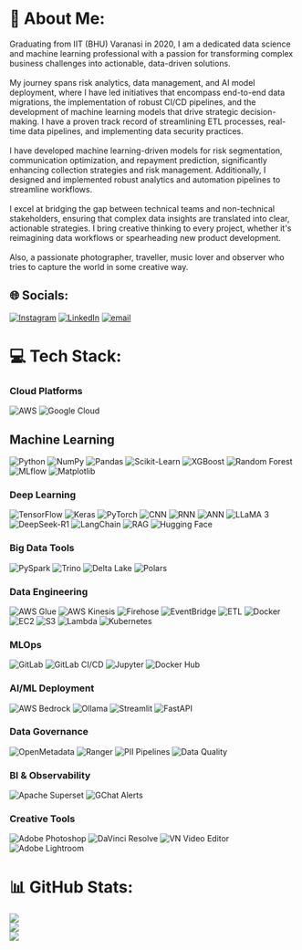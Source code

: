 # 💫 About Me:
Graduating from IIT (BHU) Varanasi in 2020, I am a dedicated data science and machine learning professional with a passion for transforming complex business challenges into actionable, data-driven solutions.<br><br>My journey spans risk analytics, data management, and AI model deployment, where I have led initiatives that encompass end-to-end data migrations, the implementation of robust CI/CD pipelines, and the development of machine learning models that drive strategic decision-making. I have a proven track record of streamlining ETL processes, real-time data pipelines, and implementing data security practices.<br><br>I have developed machine learning-driven models for risk segmentation, communication optimization, and repayment prediction, significantly enhancing collection strategies and risk management. Additionally, I designed and implemented robust analytics and automation pipelines to streamline workflows.<br><br>I excel at bridging the gap between technical teams and non-technical stakeholders, ensuring that complex data insights are translated into clear, actionable strategies. I bring creative thinking to every project, whether it's reimagining data workflows or spearheading new product development.<br><br>Also, a passionate photographer, traveller, music lover and observer who tries to capture the world in some creative way.


## 🌐 Socials:
[![Instagram](https://img.shields.io/badge/Instagram-%23E4405F.svg?logo=Instagram&logoColor=white)](https://instagram.com/dushyantshekhawawt_) [![LinkedIn](https://img.shields.io/badge/LinkedIn-%230077B5.svg?logo=linkedin&logoColor=white)](https://linkedin.com/in/dushyant-singh-3214a8144) [![email](https://img.shields.io/badge/Email-D14836?logo=gmail&logoColor=white)](mailto:dushyant.singh.civ16@itbhu.ac.in) 

# 💻 Tech Stack:
### Cloud Platforms

![AWS](https://img.shields.io/badge/AWS-%23FF9900.svg?style=plastic&logo=amazon-aws&logoColor=white) ![Google Cloud](https://img.shields.io/badge/GoogleCloud-%234285F4.svg?style=plastic&logo=google-cloud&logoColor=white)

## Machine Learning

![Python](https://img.shields.io/badge/python-3670A0?style=plastic&logo=python&logoColor=ffdd54) ![NumPy](https://img.shields.io/badge/numpy-%23013243.svg?style=plastic&logo=numpy&logoColor=white) ![Pandas](https://img.shields.io/badge/pandas-%23150458.svg?style=plastic&logo=pandas&logoColor=white) ![Scikit-Learn](https://img.shields.io/badge/scikit--learn-%23F7931E.svg?style=plastic&logo=scikit-learn&logoColor=white) ![XGBoost](https://img.shields.io/badge/XGBoost-%23800080.svg?style=plastic&logo=xgboost&logoColor=white) ![Random Forest](https://img.shields.io/badge/Random%20Forest-%23228B22.svg?style=plastic) ![MLflow](https://img.shields.io/badge/MLflow-%23d9ead3.svg?style=plastic&logo=mlflow&logoColor=blue) ![Matplotlib](https://img.shields.io/badge/Matplotlib-%23ffffff.svg?style=plastic&logo=Matplotlib&logoColor=black)

### Deep Learning

![TensorFlow](https://img.shields.io/badge/TensorFlow-%23FF6F00.svg?style=plastic&logo=TensorFlow&logoColor=white) ![Keras](https://img.shields.io/badge/Keras-%23D00000.svg?style=plastic&logo=Keras&logoColor=white) ![PyTorch](https://img.shields.io/badge/PyTorch-%23EE4C2C.svg?style=plastic&logo=PyTorch&logoColor=white) ![CNN](https://img.shields.io/badge/CNN-%23D32F2F.svg?style=plastic) ![RNN](https://img.shields.io/badge/RNN-%231976D2.svg?style=plastic) ![ANN](https://img.shields.io/badge/ANN-%234CAF50.svg?style=plastic) ![LLaMA 3](https://img.shields.io/badge/LLaMA%203-%230078D4.svg?style=plastic) ![DeepSeek-R1](https://img.shields.io/badge/DeepSeek-R1-%230078D4.svg?style=plastic) ![LangChain](https://img.shields.io/badge/LangChain-%234285F4.svg?style=plastic&logo=langchain&logoColor=white) ![RAG](https://img.shields.io/badge/RAG-%239C27B0.svg?style=plastic) ![Hugging Face](https://img.shields.io/badge/Hugging%20Face-%23FFD200.svg?style=plastic&logo=huggingface&logoColor=black)

### Big Data Tools

![PySpark](https://img.shields.io/badge/PySpark-%23FDEE21.svg?style=plastic&logo=apachespark&logoColor=black) ![Trino](https://img.shields.io/badge/Trino-%230078D4.svg?style=plastic) ![Delta Lake](https://img.shields.io/badge/Delta%20Lake-%230078D4.svg?style=plastic) ![Polars](https://img.shields.io/badge/Polars-%234C76C2.svg?style=plastic)

### Data Engineering

![AWS Glue](https://img.shields.io/badge/Glue-%23FF9900.svg?style=plastic&logo=amazon-aws&logoColor=white) ![AWS Kinesis](https://img.shields.io/badge/Kinesis-%23FF9900.svg?style=plastic&logo=amazon-aws&logoColor=white) ![Firehose](https://img.shields.io/badge/Firehose-%23FF9900.svg?style=plastic&logo=amazon-aws&logoColor=white) ![EventBridge](https://img.shields.io/badge/EventBridge-%23FF9900.svg?style=plastic&logo=amazon-aws&logoColor=white) ![ETL](https://img.shields.io/badge/ETL-%234A148C.svg?style=plastic) ![Docker](https://img.shields.io/badge/Docker-%230db7ed.svg?style=plastic&logo=docker&logoColor=white) ![EC2](https://img.shields.io/badge/EC2-%23FF9900.svg?style=plastic&logo=amazon-aws&logoColor=white) ![S3](https://img.shields.io/badge/S3-%23FF9900.svg?style=plastic&logo=amazon-aws&logoColor=white) ![Lambda](https://img.shields.io/badge/Lambda-%23FF9900.svg?style=plastic&logo=amazon-aws&logoColor=white) ![Kubernetes](https://img.shields.io/badge/kubernetes-%23326ce5.svg?style=plastic&logo=kubernetes&logoColor=white) 

### MLOps

![GitLab](https://img.shields.io/badge/gitlab-%23181717.svg?style=plastic&logo=gitlab&logoColor=white) ![GitLab CI/CD](https://img.shields.io/badge/CI/CD-%23181717.svg?style=plastic&logo=gitlab&logoColor=white) ![Jupyter](https://img.shields.io/badge/Jupyter-%23F37626.svg?style=plastic&logo=jupyter&logoColor=white) ![Docker Hub](https://img.shields.io/badge/Docker%20Hub-%232496ED.svg?style=plastic&logo=docker&logoColor=white)

### AI/ML Deployment

![AWS Bedrock](https://img.shields.io/badge/Bedrock-%23FF9900.svg?style=plastic&logo=amazon-aws&logoColor=white) ![Ollama](https://img.shields.io/badge/Ollama-%238B008B.svg?style=plastic) ![Streamlit](https://img.shields.io/badge/Streamlit-%23FE4B4B.svg?style=plastic&logo=streamlit&logoColor=white) ![FastAPI](https://img.shields.io/badge/FastAPI-005571?style=plastic&logo=fastapi)

### Data Governance

![OpenMetadata](https://img.shields.io/badge/OpenMetadata-%2300BFA5.svg?style=plastic) ![Ranger](https://img.shields.io/badge/Ranger-%23E65100.svg?style=plastic) ![PII Pipelines](https://img.shields.io/badge/PII%20Pipelines-%2333691E.svg?style=plastic) ![Data Quality](https://img.shields.io/badge/Data%20Quality-%230D47A1.svg?style=plastic)

### BI & Observability

![Apache Superset](https://img.shields.io/badge/Apache%20Superset-%23F50057.svg?style=plastic&logo=apache-superset&logoColor=white) ![GChat Alerts](https://img.shields.io/badge/GChat%20Alerts-%234285F4.svg?style=plastic)

### Creative Tools

![Adobe Photoshop](https://img.shields.io/badge/Adobe%20Photoshop-%2331A8FF.svg?style=plastic&logo=adobe%20photoshop&logoColor=white) ![DaVinci Resolve](https://img.shields.io/badge/DaVinci%20Resolve-%23E60046.svg?style=plastic) ![VN Video Editor](https://img.shields.io/badge/VN%20Video%20Editor-%23128C7E.svg?style=plastic) ![Adobe Lightroom](https://img.shields.io/badge/Adobe%20Lightroom-31A8FF.svg?style=plastic&logo=Adobe%20Lightroom&logoColor=white)

# 📊 GitHub Stats:
![](https://github-readme-stats.vercel.app/api?username=dushyant4342&theme=dark&hide_border=false&include_all_commits=false&count_private=false)<br/>
![](https://nirzak-streak-stats.vercel.app/?user=dushyant4342&theme=dark&hide_border=false)<br/>
![](https://github-readme-stats.vercel.app/api/top-langs/?username=dushyant4342&theme=dark&hide_border=false&include_all_commits=false&count_private=false&layout=compact)

